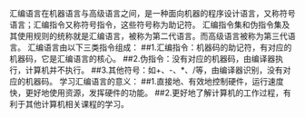 汇编语言在机器语言与高级语言之间，是一种面向机器的程序设计语言，又称符号语言；汇编指令又称符号指令，这些符号称为助记符。
汇编指令集和伪指令集及其使用规则的统称就是汇编语言，被称为第二代语言。而高级语言被称为第三代语言。
汇编语言由以下三类指令组成：
##1.汇编指令：机器码的助记符，有对应的机器码，它是汇编语言的核心。
##2.伪指令：没有对应的机器码，由编译器执行，计算机并不执行。
##3.其他符号：如+、-、*、/等，由编译器识别，没有对应的机器码。
学习汇编语言的意义：
##1.直接地、有效地控制硬件，运行速度快，更好地使用资源，发挥硬件的功能。
##2.更好地了解计算机的工作过程，有利于其他计算机相关课程的学习。
